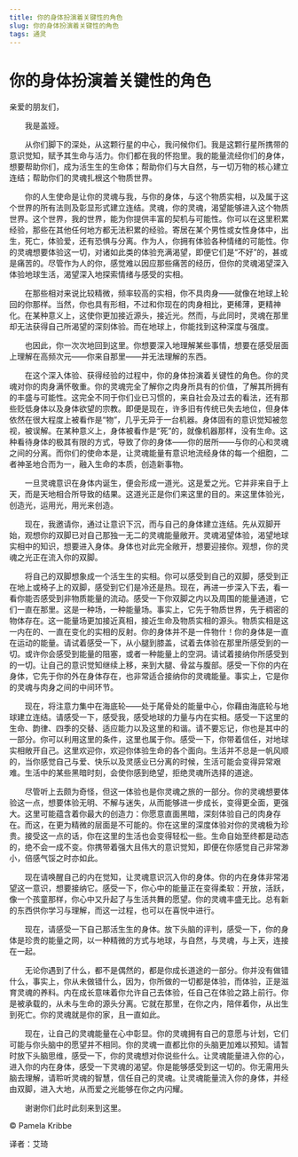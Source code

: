 ```yaml
--- 
title: 你的身体扮演着关键性的角色 
slug: 你的身体扮演着关键性的角色 
tags: 通灵 
--- 
```

# 你的身体扮演着关键性的角色

亲爱的朋友们，

　　我是盖娅。

　　从你们脚下的深处，从这颗行星的中心，我问候你们。我是这颗行星所携带的意识觉知，赋予其生命与活力。你们都在我的怀抱里。我的能量流经你们的身体，想要帮助你们，成为活生生的生命体；帮助你们与大自然，与一切万物的核心建立连结；帮助你们的灵魂扎根这个物质世界。

　　你的人生使命是让你的灵魂与我，与你的身体，与这个物质实相，以及属于这个世界的所有法则及彰显形式建立连结。灵魂，你的灵魂，渴望能够进入这个物质世界。这个世界，我的世界，能为你提供丰富的契机与可能性。你可以在这里积累经验，那些在其他任何地方都无法积累的经验。寄居在某个男性或女性身体中，出生，死亡，体验爱，还有恐惧与分离。作为人，你拥有体验各种情绪的可能性。你的灵魂想要体验这一切，对诸如此类的体验充满渴望，即便它们是“不好”的，甚或是痛苦的。尽管作为人的你，感觉难以因应那些痛苦的经历，但你的灵魂渴望深入体验地球生活，渴望深入地探索情绪与感受的实相。

　　在那些相对来说比较精微，频率较高的实相，你不具肉身——就像在地球上轮回的你那样。当然，你也具有形相，不过和你现在的肉身相比，更稀薄，更精神化。在某种意义上，这使你更加接近源头，接近光。然而，与此同时，灵魂在那里却无法获得自己所渴望的深刻体验。而在地球上，你能找到这种深度与强度。

　　也因此，你一次次地回到这里。你想要深入地理解某些事情，想要在感受层面上理解在高频次元——你来自那里——并无法理解的东西。

　　在这个深入体验、获得经验的过程中，你的身体扮演着关键性的角色。你的灵魂对你的肉身满怀敬重。你的灵魂完全了解你之肉身所具有的价值，了解其所拥有的丰盛与可能性。这完全不同于你们业已习惯的，来自社会及过去的看法，还有那些贬低身体以及身体欲望的宗教。即便是现在，许多旧有传统已失去地位，但身体依然在很大程度上被看作是“物”，几乎无异于一台机器。身体固有的意识觉知被忽视，被误解。在某种意义上，身体被看作是“死”的，就像机器那样，没有生命。这种看待身体的极其有限的方式，导致了你的身体——你的居所——与你的心和灵魂之间的分离。而你们的使命本是，让灵魂能量有意识地流经身体的每一个细胞，二者神圣地合而为一，融入生命的本质，创造新事物。

　　一旦灵魂意识在身体内诞生，便会形成一道光。这是爱之光。它并非来自于上天，而是天地相合所导致的结果。这道光正是你们来这里的目的。来这里体验光，创造光，运用光，用光来创造。

　　现在，我邀请你，通过让意识下沉，而与自己的身体建立连结。先从双脚开始，观想你的双脚已对自己那独一无二的灵魂能量敞开。灵魂渴望体验，渴望地球实相中的知识，想要进入身体。身体也对此完全敞开，想要迎接你。观想，你的灵魂之光正在流入你的双脚。

　　将自己的双脚想象成一个活生生的实相。你可以感受到自己的双脚，感受到正在地上或椅子上的双脚，感受到它们是冷还是热。现在，再进一步深入下去，看一看你能否感受到非物质能量的流动。感受一下你双脚之内以及周围的能量通道，它们一直在那里。这是一种场，一种能量场。事实上，它先于物质世界，先于稠密的物体存在。这一能量场更加接近真相，接近生命及物质实相的源头。物质实相是这一内在的、一直在变化的实相的反射。你的身体并不是一件物什！你的身体是一直在运动的能量。请试着感受一下，从小腿到膝盖，试着去体验在那里所感受到的一切。或许你会感受到能量的阻塞，或者一种能量上的空洞。请试着接纳你所感受到的一切。让自己的意识觉知继续上移，来到大腿、骨盆与腹部。感受一下你的内在身体，它先于你的外在身体存在，也非常适合接纳你的灵魂能量。事实上，它是你的灵魂与肉身之间的中间环节。

　　现在，将注意力集中在海底轮——处于尾骨处的能量中心，你藉由海底轮与地球建立连结。请感受一下，感受我，感受地球的力量与内在实相。感受一下这里的生命、韵律、四季的交替、适应能力以及这里的和谐。请不要忘记，你也是其中的一部分。你可以利用这里的条件，这里也属于你。感受一下，你带着信任，对地球实相敞开自己。这里欢迎你，欢迎你体验生命的各个面向。生活并不总是一帆风顺的，当你感觉自己与爱、快乐以及灵感业已分离的时候，生活可能会变得异常艰难。生活中的某些黑暗时刻，会使你感到绝望，拒绝灵魂所选择的道途。

　　尽管听上去颇为奇怪，但这一体验也是你灵魂之旅的一部分。你的灵魂想要体验这一点，想要体验无明、不解与迷失，从而能够进一步成长，变得更全面，更强大。这里可能蕴含着你最大的创造力：你愿意直面黑暗，深刻体验自己的肉身存在。而这，在更为精微的层面是不可能的。你在这里的深度体验对你的灵魂极为珍贵。接受这一点的话，你在这里的生活也会变得轻松一些。生命自始至终都是动态的，绝不会一成不变。你携带着强大且伟大的意识觉知，即便在你感觉自己非常渺小，倍感气馁之时亦如此。

　　现在请唤醒自己的内在觉知，让灵魂意识沉入你的身体。你的内在身体非常渴望这一意识，想要接纳它。感受一下，你心中的能量正在变得柔软：开放，活跃，像一个孩童那样，你心中又升起了与生活共舞的愿望。你的灵魂丰盛无比。总有新的东西供你学习与理解，而这一过程，也可以在喜悦中进行。

　　现在，请感受一下自己那活生生的身体。放下头脑的评判，感受一下，你的身体是珍贵的能量之网，以一种精微的方式与地球，与自然，与灵魂，与上天，连接在一起。

　　无论你遇到了什么，都不是偶然的，都是你成长道途的一部分。你并没有做错什么，事实上，你从未做错什么，因为，你所做的一切都是体验，而体验，正是滋育灵魂的养料。内在成长意味着你允许自己去体验，任自己在体验之路上前行。你是被承载的，从未与生命的源头分离。它就在那里，在你之内，陪伴着你，从出生到死亡。你的灵魂就是你的家，且一直如此。

　　现在，让自己的灵魂能量在心中彰显。你的灵魂拥有自己的意愿与计划，它们可能与你头脑中的愿望并不相同。你的灵魂一直都比你的头脑更加难以预知。请暂时放下头脑思维，感受一下，你的灵魂想对你说些什么。让灵魂能量进入你的心，进入你的内在身体，感受一下灵魂的渴望。你是能够感受到这一切的。你无需用头脑去理解，请聆听灵魂的智慧，信任自己的灵魂。让灵魂能量流入你的身体，并经由双脚，进入大地，从而爱之光能够在你之内闪耀。

　　谢谢你们此时此刻来到这里。

© Pamela Kribbe

译者：艾琦